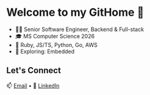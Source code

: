 # Welcome to my GitHome 👋

- 👩‍💻 Senior Software Engineer, Backend & Full-stack
- 🎓 MS Computer Science 2026
- 🔧 Ruby, JS/TS, Python, Go, AWS
- 🌱 Exploring: Embedded

## Let's Connect
📫 [Email](mailto:jozrwin@gmail.com) • 📘 [LinkedIn](https://www.linkedin.com/in/josiewinter/)
